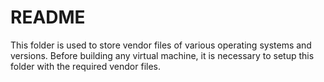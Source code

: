 # README
This folder is used to store vendor files of various operating systems and versions.
Before building any virtual machine, it is necessary to setup this folder with the required vendor files.
